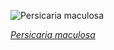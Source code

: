 
![Persicaria maculosa](https://upload.wikimedia.org/wikipedia/commons/thumb/9/92/Persicaria_maculosa.jpg/525px-Persicaria_maculosa.jpg)

*[Persicaria maculosa](https://wikipedia.org/wiki/File:Persicaria_maculosa.jpg)*
